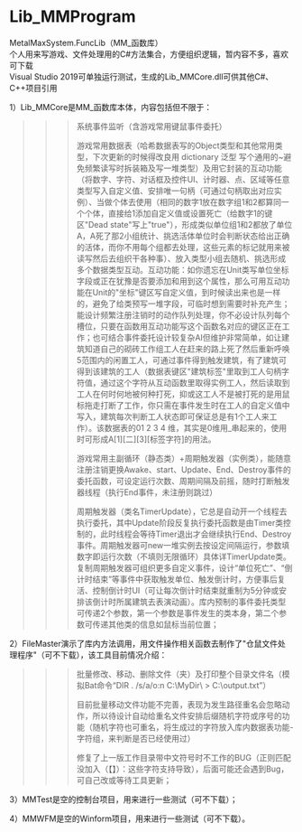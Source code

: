 # Lib_MMProgram
 MetalMaxSystem.FuncLib（MM_函数库）  
 个人用来写游戏、文件处理用的C#方法集合，方便组织逻辑，暂内容不多，喜欢可下载  
 Visual Studio 2019可单独运行测试，生成的Lib_MMCore.dll可供其他C#、C++项目引用
 
 1）Lib_MMCore是MM_函数库本体，内容包括但不限于：
> >>系统事件监听（含游戏常用键鼠事件委托）
> >>
> >>游戏常用数据表（哈希数据表写的Object类型和其他常用类型，下次更新的时候得改良用 dictionary 泛型 写个通用的~避免频繁读写时拆装箱及写一堆类型）及用它封装的互动功能（将数字、字符、对话框及控件UI、计时器、点、区域等任意类型写入自定义值、安排唯一句柄（可通过句柄取出对应实例）、当做个体去使用（相同的数字1放在数字组1和2都算同一个个体，直接给1添加自定义值或设置死亡（给数字1的键区"Dead state"写上"true"），形成类似单位组1和2都放了单位A，A死了那2小组统计、挑选活体单位时会判断状态给出正确的活体，而你不用每个组都去处理，这些元素的标记就用来被读写然后去组织干各种事）、放入类型小组去随机、挑选形成多个数据类型互动。互动功能：如你遗忘在Unit类写单位坐标字段或正在犹豫是否要添加和用到这个属性，那么可用互动功能在Unit的"坐标"键区写自定义值，到时候读出来也是一样的，避免了给类预写一堆字段，可临时想到需要时补充产生；能设计频繁注册注销时的动作队列处理，你不必设计队列每个槽位，只要在函数用互动功能写这个函数名对应的键区正在工作；也可结合事件委托设计较复杂AI但维护非常简单，如让建筑知道自己的砌砖工作组工人在赶来的路上死了然后重新呼唤5范围内的闲置工人，可通过事件得到触发建筑，有了建筑可得到该建筑的工人（数据表键区"建筑标签"里取到工人句柄字符值，通过这个字符从互动函数里取得实例工人，然后读取到工人在何时何地被何种打死，抑或这工人不是被打死的是用鼠标拖走打断了工作，你只需在事件发生时在工人的自定义值中写入，建筑每次判断工人状态即可保证总是有1个工人来工作）。该数据表的01 2 3 4 维，其实是0维用_串起来的，使用时可形成A[1][二][3][标签字符]的用法。
> >>
> >>游戏常用主副循环（静态类）+周期触发器（实例类），能随意注册注销更换Awake、start、Update、End、Destroy事件的委托函数，可设定运行次数、周期间隔及前摇，随时打断触发器线程（执行End事件，未注册则跳过）
> >>
> >>周期触发器（类名TimerUpdate），它总是自动开一个线程去执行委托，其中Update阶段反复执行委托函数是由Timer类控制的，此时线程会等待Timer退出才会继续执行End、Destroy事件。周期触发器可new一堆实例去按设定间隔运行，参数填数字即运行次数（不填则无限循环）具体详TimerUpdate类。复制周期触发器可组织更多自定义事件，设计“单位死亡”、“倒计时结束”等事件中获取触发单位、触发倒计时，方便事后复活、控制倒计时UI（可让每次倒计时结束就重制为5分钟或安排该倒计时所属建筑去表演动画）。库内预制的事件委托类型可传递2个参数，第一个参数是事件发生的类本身，第二个参数可传递其他类的信息如鼠标当前位置；

 2）FileMaster演示了库内方法调用，用文件操作相关函数去制作了"仓鼠文件处理程序"（可不下载），该工具目前情况介绍：
> >>批量修改、移动、删除文件（夹）及打印整个目录文件名（模拟Bat命令“DIR . /s/a/o:n C:\MyDir\ > C:\output.txt”）
> >>
> >>目前批量移动文件功能不完善，表现为发生路径重名会忽略动作，所以待设计自动给重名文件安排后缀随机字符或序号的功能（随机字符也可重名，将生成过的字符放入库内数据表功能-字符组，来判断是否已经使用过）
> >>
> >>修复了上一版工作目录带中文符号时不工作的BUG（正则匹配没加入（【】）：这些字符支持导致），后面可能还会遇到Bug，可自己改或等待工具更新；

 3）MMTest是空的控制台项目，用来进行一些测试（可不下载）；
 
 4）MMWFM是空的Winform项目，用来进行一些测试（可不下载）。
